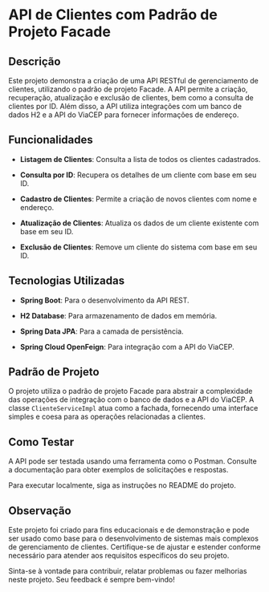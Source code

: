 # API de Clientes com Padrão de Projeto Facade

## Descrição

Este projeto demonstra a criação de uma API RESTful de gerenciamento de clientes, utilizando o padrão de projeto Facade. A API permite a criação, recuperação, atualização e exclusão de clientes, bem como a consulta de clientes por ID. Além disso, a API utiliza integrações com um banco de dados H2 e a API do ViaCEP para fornecer informações de endereço.

## Funcionalidades

- **Listagem de Clientes**: Consulta a lista de todos os clientes cadastrados.

- **Consulta por ID**: Recupera os detalhes de um cliente com base em seu ID.

- **Cadastro de Clientes**: Permite a criação de novos clientes com nome e endereço.

- **Atualização de Clientes**: Atualiza os dados de um cliente existente com base em seu ID.

- **Exclusão de Clientes**: Remove um cliente do sistema com base em seu ID.

## Tecnologias Utilizadas

- **Spring Boot**: Para o desenvolvimento da API REST.

- **H2 Database**: Para armazenamento de dados em memória.

- **Spring Data JPA**: Para a camada de persistência.

- **Spring Cloud OpenFeign**: Para integração com a API do ViaCEP.

## Padrão de Projeto

O projeto utiliza o padrão de projeto Facade para abstrair a complexidade das operações de integração com o banco de dados e a API do ViaCEP. A classe `ClienteServiceImpl` atua como a fachada, fornecendo uma interface simples e coesa para as operações relacionadas a clientes.

## Como Testar

A API pode ser testada usando uma ferramenta como o Postman. Consulte a documentação para obter exemplos de solicitações e respostas.

Para executar localmente, siga as instruções no README do projeto.

## Observação

Este projeto foi criado para fins educacionais e de demonstração e pode ser usado como base para o desenvolvimento de sistemas mais complexos de gerenciamento de clientes. Certifique-se de ajustar e estender conforme necessário para atender aos requisitos específicos do seu projeto.

Sinta-se à vontade para contribuir, relatar problemas ou fazer melhorias neste projeto. Seu feedback é sempre bem-vindo!


